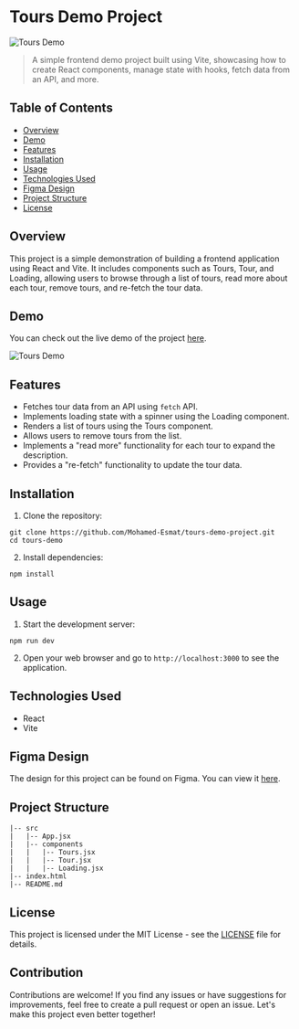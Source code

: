 # Tours Demo Project

![Tours Demo](https://res.cloudinary.com/tawfeer/image/upload/v1689939886/Tours-projectpng_w7maqu.png)

> A simple frontend demo project built using Vite, showcasing how to create React components, manage state with hooks, fetch data from an API, and more.

## Table of Contents

- [Overview](#overview)
- [Demo](#demo)
- [Features](#features)
- [Installation](#installation)
- [Usage](#usage)
- [Technologies Used](#technologies-used)
- [Figma Design](#figma-design)
- [Project Structure](#project-structure)
- [License](#license)

## Overview

This project is a simple demonstration of building a frontend application using React and Vite. It includes components such as Tours, Tour, and Loading, allowing users to browse through a list of tours, read more about each tour, remove tours, and re-fetch the tour data.

## Demo

You can check out the live demo of the project [here](https://tours-demo-esmat.netlify.app/).

![Tours Demo](https://res.cloudinary.com/tawfeer/image/upload/v1689939886/Tours-projectpng_w7maqu.png)

## Features

- Fetches tour data from an API using `fetch` API.
- Implements loading state with a spinner using the Loading component.
- Renders a list of tours using the Tours component.
- Allows users to remove tours from the list.
- Implements a "read more" functionality for each tour to expand the description.
- Provides a "re-fetch" functionality to update the tour data.

## Installation

1. Clone the repository:

```
git clone https://github.com/Mohamed-Esmat/tours-demo-project.git
cd tours-demo
```

2. Install dependencies:

```
npm install
```

## Usage

1. Start the development server:

```
npm run dev
```

2. Open your web browser and go to `http://localhost:3000` to see the application.

## Technologies Used

- React
- Vite

## Figma Design

The design for this project can be found on Figma. You can view it [here](https://www.figma.com/file/OnLoM3AzBFaHzSc2iolJS0/Tours?node-id=0%3A1&t=wiRXOlTLN5ehekYI-1).

## Project Structure

```
|-- src
|   |-- App.jsx
|   |-- components
|   |   |-- Tours.jsx
|   |   |-- Tour.jsx
|   |   |-- Loading.jsx
|-- index.html
|-- README.md
```

## License

This project is licensed under the MIT License - see the [LICENSE](LICENSE) file for details.

## Contribution

Contributions are welcome! If you find any issues or have suggestions for improvements, feel free to create a pull request or open an issue. Let's make this project even better together!
